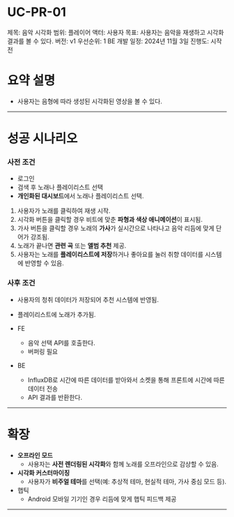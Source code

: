 # UC-PR-01

제목: 음악 시각화
범위: 플레이어
액터: 사용자
목표: 사용자는 음악을 재생하고 시각화 결과를 볼 수 있다.
버전: v1
우선순위: 1
BE 개발 일정: 2024년 11월 3일
진행도: 시작 전

# 요약 설명

- 사용자는 음형에 따라 생성된 시각화된 영상을 볼 수 있다.

---

# 성공 시나리오

### 사전 조건

- 로그인
- 검색 후 노래나 플레이리스트 선택
- **개인화된 대시보드**에서 노래나 플레이리스트 선택.

 

1. 사용자가 노래를 클릭하여 재생 시작.
2. 시각화 버튼을 클릭할 경우 비트에 맞춘 **파형과 색상 애니메이션**이 표시됨.
3. 가사 버튼을 클릭할 경우 노래의 **가사**가 실시간으로 나타나고 음악 리듬에 맞게 단어가 강조됨.
4. 노래가 끝나면 **관련 곡** 또는 **앨범 추천** 제공.
5. 사용자는 노래를 **플레이리스트에 저장**하거나 좋아요를 눌러 취향 데이터를 시스템에 반영할 수 있음.

### 사후 조건

- 사용자의 청취 데이터가 저장되어 추천 시스템에 반영됨.
- 플레이리스트에 노래가 추가됨.

- FE
    - 음악 선택 API를 호출한다.
    - 버퍼링 필요
- BE
    - InfluxDB로 시간에 따른 데이터를 받아와서 소켓을 통해 프론트에 시간에 따른 데이터 전송
    - API 결과를 반환한다.

---

# 확장

- **오프라인 모드**
    - 사용자는 **사전 렌더링된 시각화**와 함께 노래를 오프라인으로 감상할 수 있음.
- **시각화 커스터마이징**
    - 사용자가 **비주얼 테마**를 선택(예: 추상적 테마, 현실적 테마, 가사 중심 모드 등).
- 햅틱
    - Android 모바일 기기인 경우 리듬에 맞게 햅틱 피드백 제공

---